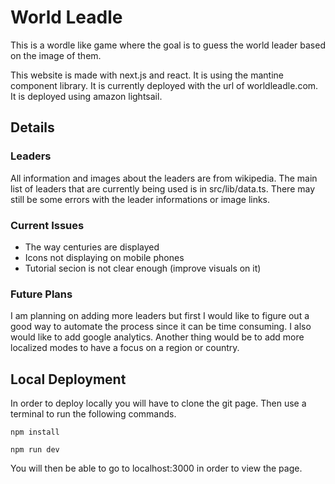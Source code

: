 # World Leadle

This is a wordle like game where the goal is to guess the world leader based on the image of them.

This website is made with next.js and react. It is using the mantine component library. It is currently deployed with the url of worldleadle.com. It is deployed using amazon lightsail.

## Details

### Leaders

All information and images about the leaders are from wikipedia. The main list of leaders that are currently being used is in src/lib/data.ts. There may still be some errors with the leader informations or image links.

### Current Issues

* The way centuries are displayed
* Icons not displaying on mobile phones
* Tutorial secion is not clear enough (improve visuals on it)

### Future Plans

I am planning on adding more leaders but first I would like to figure out a good way to automate the process since it can be time consuming. I also would like to add google analytics. Another thing would be to add more localized modes to have a focus on a region or country.

## Local Deployment

In order to deploy locally you will have to clone the git page. Then use a terminal to run the following commands.

```
npm install

npm run dev
```

You will then be able to go to localhost:3000 in order to view the page.
